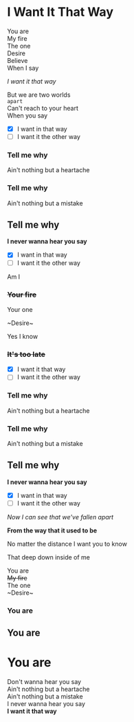 # I Want It That Way
You are	<br>
My fire <br>
The one <br>
Desire <br>
Believe <br>
When I say <br>

*I want it that way*

But we are two worlds <br>
`apart`<br>
Can't reach to your heart <br>
When you say <br>
- [x] I want in that way
- [ ] I want it the other way

### Tell me why
Ain't nothing but a heartache
### Tell me why 
Ain't nothing but a mistake
## Tell me why
**I never wanna hear you say**
- [x] I want in that way
- [ ] I want it the other way

Am I
### ~~Your fire~~
Your one

~Desire~

Yes I know
### ~~It's too late~~
- [x] I want it that way
- [ ] I want it the other way

### Tell me why
Ain't nothing but a heartache
### Tell me why 
Ain't nothing but a mistake
## Tell me why
**I never wanna hear you say**
- [x] I want in that way
- [ ] I want it the other way

*Now I can see that we've fallen apart*  

**From the way that it used to be**  

No matter the distance I want you to know  

That deep down inside of me <br>

You are <br>
~~My fire~~ <br>
The one <br>
~Desire~ <br>
### You are
## You are 
# You are
Don't wanna hear you say <br>
Ain't nothing but a heartache <br>
Ain't nothing but a mistake <br>
I never wanna hear you say <br>
**I want it that way**
